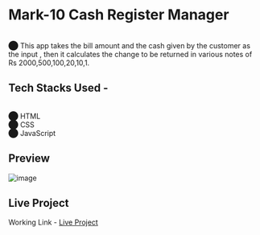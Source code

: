 # Mark-10 Cash Register Manager
<br>⬤ This app takes the bill amount and the cash given by the customer as the input , then it calculates the change to be returned in various notes of Rs 2000,500,100,20,10,1.
## Tech Stacks Used -
<br>⬤ HTML<br>
⬤ CSS<br>
⬤ JavaScript<br>
## Preview
![image](https://user-images.githubusercontent.com/94648812/189237932-e64a8ad3-4724-4263-88b5-79a744699893.png) <br>
## Live Project
Working Link - <a href="https://cash-register-manager-sunny.netlify.app/" target="_blank">Live Project</a>

